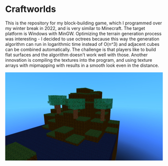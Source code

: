 # Craftworlds

This is the repository for my block-building game, which I programmed over my winter break in 2022, and is very similar to Minecraft. The target platform is Windows with MinGW. Optimizing the terrain generation process was interesting - I decided to use octrees because this way the generation algorithm can run in logarithmic time instead of O(n^3) and adjacent cubes can be combined automatically. The challenge is that players like to build flat surfaces and the algorithm doesn't work well with those. Another innovation is compiling the textures into the program, and using texture arrays with mipmapping with results in a smooth look even in the distance. 

![screenshot](/full-craftworlds.jpg)